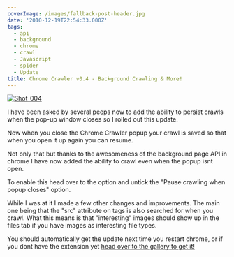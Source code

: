 ```yaml
---
coverImage: /images/fallback-post-header.jpg
date: '2010-12-19T22:54:33.000Z'
tags:
  - api
  - background
  - chrome
  - crawl
  - Javascript
  - spider
  - Update
title: Chrome Crawler v0.4 - Background Crawling & More!
---
```


[![](https://mikecann.co.uk/wp-content/uploads/2010/12/Shot_0041.png "Shot_004")](https://mikecann.co.uk/wp-content/uploads/2010/12/Shot_0041.png)

I have been asked by several peeps now to add the ability to persist crawls when the pop-up window closes so I rolled out this update.

<!-- more -->

Now when you close the Chrome Crawler popup your crawl is saved so that when you open it up again you can resume.

Not only that but thanks to the awesomeness of the background page API in chrome I have now added the ability to crawl even when the popup isnt open.

To enable this head over to the option and untick the "Pause crawling when popup closes" option.

While I was at it I made a few other changes and improvements. The main one being that the "src" attribute on tags is also searched for when you crawl. What this means is that "interesting" images should show up in the files tab if you have images as interesting file types.

You should automatically get the update next time you restart chrome, or if you dont have the extension yet [head over to the gallery to get it!](https://chrome.google.com/extensions/detail/amjiobljggbfblhmiadbhpjbjakbkldd/)
